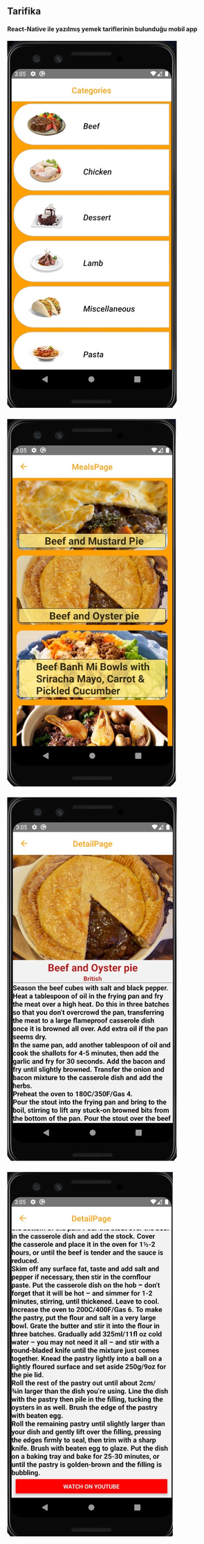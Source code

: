 ## Tarifika
#### React-Native ile yazılmış yemek tariflerinin bulunduğu mobil app

![](Screenshot_1.jpg)
###
![](Screenshot_2.jpg)
###
![](Screenshot_3.jpg)
###
![](Screenshot_4.jpg)
